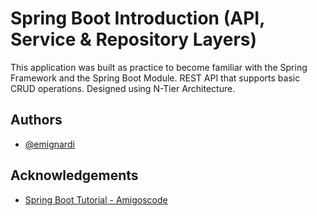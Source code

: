 
# Spring Boot Introduction (API, Service & Repository Layers)

This application was built as practice to become familiar with the Spring Framework and the Spring Boot Module. REST API that supports basic CRUD operations. Designed using N-Tier Architecture.
## Authors

- [@emignardi](https://github.com/emignardi)


## Acknowledgements

 - [Spring Boot Tutorial - Amigoscode](https://www.youtube.com/watch?v=9SGDpanrc8U)
